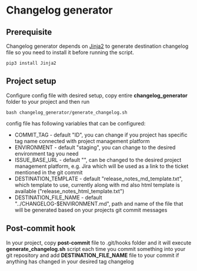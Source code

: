 # Changelog generator

## Prerequisite
Changelog generator depends on [Jinja2](https://jinja.palletsprojects.com) to 
generate destination changelog file so you need to install it before running the script.
```
pip3 install Jinja2
```

## Project setup
Configure config file with desired setup, copy entire **changelog_generator** folder 
to your project and then run
```
bash changelog_generator/generate_changelog.sh
```
config file has following variables that can be configured:
* COMMIT_TAG - default "ID", you can change if you project has specific tag name 
connected with project management platform
* ENVIRONMENT - default "staging", you can change to the desired environment tag
you need
* ISSUE_BASE_URL - default "", can be changed
to the desired project management platform, e.g. Jira which will be used as a 
link to the ticket mentioned in the git commit
* DESTINATION_TEMPLATE - default "release_notes_md_template.txt", which template
to use, currently along with md also html template is available 
("release_notes_html_template.txt")
* DESTINATION_FILE_NAME - default "../CHANGELOG-$ENVIRONMENT.md", path and name 
of the file that will be generated based on your projects git commit messages

## Post-commit hook
In your project, copy **post-commit** file to .git/hooks folder and it will execute 
**generate_changelog.sh** script each time you commit something into your git 
repository and add **DESTINATION_FILE_NAME** file to your commit if anything has changed
in your desired tag changelog
